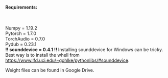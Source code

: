 <h4> Requirements: </h4> <br>

Numpy = 1.19.2 <br>
Pytorch = 1.7.0 <br>
TorchAudio = 0.7.0 <br>
Pydub = 0.23.1 <br>
<b>  !! sounddevice = 0.4.1 !! </b> Installing sounddevice for Windows can be tricky. Best way is to install the whell from https://www.lfd.uci.edu/~gohlke/pythonlibs/#sounddevice. 

Weight files can be found in Google Drive.
